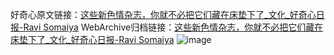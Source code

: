 好奇心原文链接：[这些新色情杂志，你就不必把它们藏在床垫下了_文化_好奇心日报-Ravi Somaiya](https://www.qdaily.com/articles/5428.html)
WebArchive归档链接：[这些新色情杂志，你就不必把它们藏在床垫下了_文化_好奇心日报-Ravi Somaiya](http://web.archive.org/web/20190623164737/https://www.qdaily.com/articles/5428.html)
![image](http://ww3.sinaimg.cn/large/007d5XDply1g3wj7ob0agj30u043anpd)